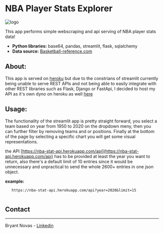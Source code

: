 # NBA Player Stats Explorer

![logo](https://media.tenor.com/images/426aa93de195958c7bb2407c29af2209/tenor.gif) 

This app performs simple webscraping and api serving of NBA player stats data!
* **Python libraries:** base64, pandas, streamlit, flask, sqlalchemy
* **Data source:** [Basketball-reference.com](https://www.basketball-reference.com/)


## About:

This app is served on [heroku](https://nba-player-stats-explorer.herokuapp.com/) but due to the constrians of streamlit currently being unable to serve REST APIs and not being able to easily integrate with other REST libraries such as Flask, Django or FastApi, I decided to host my API as it's own dyno on heroku as well [here](https://nba-stat-api.herokuapp.com/api?year=2020)


## Usage:

The functionality of the streamlit app is pretty straight forward, you select a team based on year from 1950 to 2020 on the dropdown meny, then you can further filter by removing teams and or positions. Finally at the bottom of the page by selecting a specific chart you will get some visual representations.


the API [https://nba-stat-api.herokuapp.com/api](https://nba-stat-api.herokuapp.com/api) has to be provided at least the year you want to return, also there's a default limit of 10 entries since it would be unnecessary and unpractical to send the whole 2600+ entries in one json object.

**example:**
 ```
    https://nba-stat-api.herokuapp.com/api?year=2020&limit=15
    
  ```

## Contact
---------------------
Bryant Novas - [Linkedin](https://www.linkedin.com/in/bryantnovas/)